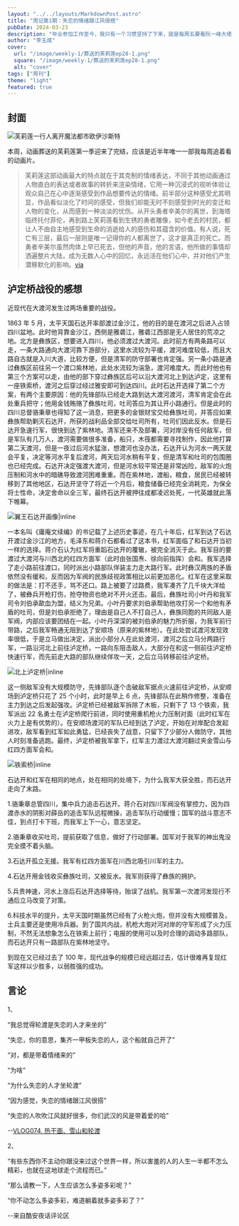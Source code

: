 ```yaml
---
layout: "../../layouts/MarkdownPost.astro"
title: "周记第1期：失恋的情绪跟江风很搭"
pubDate: 2024-03-23
description: "毕业参加工作至今，我只有一个习惯坚持了下来，就是每周五要看阮一峰大佬的网络周刊。日常生活中我有一大半的时间都花在浏览网络内容上，而有时一天过去了却完全回想不起自己当天做了哪些事情，看了哪些东西。仿照阮一峰，我也可以做一个属于我自己的网络周刊，不要求一定要输出有价值的内容，只是记录自己每周的所做所看，应该也是不错的。"
author: "李玉成"
cover:
  url: "/image/weekly-1/葬送的芙莉莲ep28-1.png"
  square: "/image/weekly-1/葬送的芙莉莲ep28-1.png"
  alt: "cover"
tags: ["周刊"]
theme: "light"
featured: true
---
```


## 封面

![芙莉莲一行人离开魔法都市欧伊沙斯特](/image/weekly-1/葬送的芙莉莲ep28-2.png)

本周，动画葬送的芙莉莲第一季迎来了完结，应该是近半年唯一一部我每周追着看的动画片。

> 芙莉莲这部动画最大的特点就在于其克制的情绪表达，不同于其他动画通过人物直白的表达或者故事的转折来渲染情绪，它用一种沉浸式的视听体验让观众自己在心中逐渐感受到作品想要传达的情绪。前半部分这种感受尤其明显，作品看似淡化了时间的感受，但我们却能无时不刻感受到时光的变迁和人物的变化，从而感到一种淡淡的忧伤。从开头勇者辛美尔的离世，到海塔临终托付菲伦，再到路上芙莉莲看到生锈的勇者雕像，如今老去的村民，都让人不由自主地感受到生命的消逝给人的感伤和其蕴含的价值。有人说，死亡有三层，最后一层则是唯一记得你的人都离世了，这才是真正的死亡。而勇者辛美尔虽然肉体上早已死去，但他的声音，他的言语，他所做的事情却洒遍整片大陆，成为无数人心中的回忆，永远活在他们心中，并对他们产生潜移默化的影响。[via](https://bangumi.tv/blog/335886)

## 泸定桥战役的感想

近现代在大渡河发生过两场重要的战役。

1863 年 5 月，太平天国石达开率部渡过金沙江，他的目的是在渡河之后进入占领四川盆地。此时他背靠金沙江，西侧是雅砻江，雅砻江西部是无人居住的荒凉之地。北方是彝族区，想要进入四川，他必须渡过大渡河。此时前方有两条路可以走，一条大路通向大渡河靠下游部分，这里水流较为平缓，渡河难度较低，而且大路自古就是入川大道，比较方便，但是清军的防守部署也肯定强。另一条小路是通过彝族区前往另一个渡口紫林地，此处水流较为湍急，渡河难度大。而此时他也有第三个方案可以走，由他的部下穿过彝族区后可以沿大渡河北上到达泸定，这里有一座铁索桥，渡河之后穿过经过雅安即可到达四川。此时石达开选择了第二个方案，有两个主要原因：他的先锋部队已经走大路到达大渡河渡河，清军肯定会在此处重兵把守；他用金钱贿赂了彝族吐司，吐司答应为其让开小路通行。但是此时的四川总督骆秉章也得知了这一消息，把更多的金银财宝交给彝族吐司，并答应如果彝族帮助剿灭石达开，所获的战利品全部交给吐司所有，吐司们因此反水。但是石达开急速行军，很快到达了紫林地。清军还来不及部署，河对岸没有任何敌军，但是军队有几万人，渡河需要做很多准备，船只，木筏都需要寻找制作，因此他打算第二天渡河，但是一夜过后河水猛涨，想渡河也没办法，石达开认为河水一两天就会平复，决定等河水平复后渡河，两天后河水稍有平复，但是清军和吐司的包围圈也已经完成。石达开决定强渡大渡河，但是河水较平常还是非常凶险，敌军的火炮压制和河水中的暗礁导致渡河困难重重。而在紫林地，渡船，粮食，居民已经被转移到了其他地区，石达开坚守了将近一个月后，粮食储备已经完全消耗完，为保全将士性命，决定舍命以全三军，最终石达开被押往成都凌迟处死，一代英雄就此落下帷幕。

![翼王石达开画像|inline](/image/weekly-1/石达开画像.png)

一本名叫《庸庵文续编》的书记载了上述历史事迹，在几十年后，红军到达了石达开渡过金沙江的地方，毛泽东和蒋介石都看过了这本书，红军面临了和石达开当初一样的选择。蒋介石认为红军将重蹈石达开的覆辙，被完全消灭于此。我军目的要渡过大渡河与川西北的红四方面军（此时由张国焘、徐向前指挥）会和。我军选择了走小路前往渡口，同时派出小路部队佯装主力走大路行军。此时彝汉两族的矛盾依然没有缓和，反而因为军阀的民族歧视政策相比以前更加恶化。红军在这里采取的做法是：打不还手，骂不还口。路上被要了过路费，我军凑齐了几千块大洋给了，被彝兵开枪打伤，抢夺物资也绝对不开火还击。最后，彝族吐司小叶丹和我军司令刘伯承歃血为盟，结义为兄弟。小叶丹要求刘伯承帮助他攻打另一个和他有矛盾的吐司，但是刘伯承拒绝了，理由是自己人不打自己人，彝族同胞的共同敌人是军阀，内部应该要团结在一起。小叶丹深深的被刘伯承的魅力所折服，为我军前行带路，之后我军畅通无阻到达了安顺场（原来的紫林地）。在此处尝试渡河发现效率很低，于是立马做出决定，派出小部分人在此处渡河，渡河之后立马分两路行军，一路沿河北上前往泸定桥，一路向东阻击敌人，大部分在和这一侧前往泸定桥快速行军，而先前走大路的部队继续佯攻一天，之后立马转移前往泸定桥。

![北上泸定桥|inline](/image/weekly-1/北上泸定桥.jpg)

这一侧敌军没有大规模防守，先锋部队逐个击破敌军据点火速前往泸定桥，从安顺场到泸定桥只花了 25 个小时，此时是早上 6 点，先锋部队在此稍作修整，准备在主力到达之后发起强攻。泸定桥已经被敌军拆除了木板，只剩下了 13 个铁索，我军派出 22 名勇士在泸定桥爬行前进，同时使用重机枪火力压制对面（此时红军在火力上是有优势的）。在安顺场渡河的军队已经到达了泸定，开始在对岸配合发起进攻，敌军看到红军如此勇猛，已经丧失了战意，只留下了少部分人做防守，其他人时刻准备逃跑。最终，泸定桥被我军拿下，红军主力渡过大渡河翻过夹金雪山与红四方面军会和。

![铁索桥|inline](/image/weekly-1/铁索桥.png)

石达开和红军在相同的地点，处在相同的处境下，为什么我军大获全胜，而石达开走向了末路。

1.骆秉章总管四川，集中兵力追击石达开。蒋介石对四川军阀没有掌控力，因为四渡赤水的阴影对薛岳的追击军队远程微操，追击军队行动缓慢；国军的战斗意志不佳，到点打卡下班，而我军上下一心，意志坚定。

2.骆秉章收买吐司，提前获取了信息，做好了行动部署。国军对于我军的神出鬼没完全摸不着头脑。

3.石达开孤立无援。我军有红四方面军在川西北吸引川军的主力。

4.石达开用金钱收买彝族吐司，又被反水。我军则获得了彝族的拥护。

5.兵贵神速，河水上涨后石达开选择等待，贻误了战机。我军第一次渡河发现行不通后立马改变了对策。

6.科技水平的提升，太平天国时期虽然已经有了火枪火炮，但并没有大规模普及，士兵主要还是使用冷兵器。到了国共内战，机枪大炮对河对岸的守军形成了火力压制，不然无法想象怎么在铁索上前行；电报的使用可以及时合理的调动多路部队，而石达开只有一路部队在紫林地坚守。

到现在又已经过去了 100 年，现代战争的规模已经远超过去，估计很难再复现红军这样以少胜多，以弱胜强的成功。

## 言论

1、

“我总觉得轮渡是失恋的人才来坐的”

“失恋，你的意思，集齐一甲板失恋的人，这个船就自己开了”

“对，都是带着情绪来的”

“为啥”

“为什么失恋的人才坐轮渡”

“因为感觉，失恋的情绪跟江风很搭”

“失恋的人吹吹江风就好很多，你们武汉的风是带着爱的哈”

--[VLOG074. 热干面、雪山和轮渡](https://www.bilibili.com/video/BV1Qz4y1m7tx/?spm_id_from=333.999.0.0&vd_source=0234ab1d8c640cb8252df5ce55d6142d)

2、

“有些东西你不主动你跟没来过这个世界一样，所以害羞的人的人生一半都不怎么精彩，也就在这地球走个流程而已。”

“那么请教一下，人生应该怎么多姿多彩呢？”

“你不动怎么多姿多彩，难道躺着就多姿多彩了？”

--来自酷安夜话评论区

